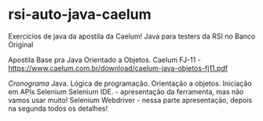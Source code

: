 # rsi-auto-java-caelum
Exercícios de java da apostila da Caelum!
  Java para testers da RSI no Banco Original 
  
  Apostila Base pra Java Orientado a Objetos.
  Caelum FJ-11 - https://www.caelum.com.br/download/caelum-java-objetos-fj11.pdf

*Cronograma*
  Java.
    Lógica de programação.
    Orientação a objetos.
    Iniciação em APIs
  Selenium 
    Selenium IDE. - apresentação da ferramenta, mas não vamos usar muito!
    Selenium Webdriver - nessa parte apresentação, depois na segunda todos os detalhes!
  

